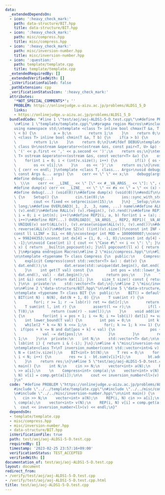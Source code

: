 ```yaml
---
data:
  _extendedDependsOn:
  - icon: ':heavy_check_mark:'
    path: data-structure/BIT.hpp
    title: data-structure/BIT.hpp
  - icon: ':heavy_check_mark:'
    path: misc/compress.hpp
    title: misc/compress.hpp
  - icon: ':heavy_check_mark:'
    path: misc/inversion-number.hpp
    title: misc/inversion-number.hpp
  - icon: ':question:'
    path: template/template.cpp
    title: template/template.cpp
  _extendedRequiredBy: []
  _extendedVerifiedWith: []
  _isVerificationFailed: false
  _pathExtension: cpp
  _verificationStatusIcon: ':heavy_check_mark:'
  attributes:
    '*NOT_SPECIAL_COMMENTS*': ''
    PROBLEM: https://onlinejudge.u-aizu.ac.jp/problems/ALDS1_5_D
    links:
    - https://onlinejudge.u-aizu.ac.jp/problems/ALDS1_5_D
  bundledCode: "#line 1 \"test/aoj/aoj-ALDS1-5-D.test.cpp\"\n#define PROBLEM \"https://onlinejudge.u-aizu.ac.jp/problems/ALDS1_5_D\"\
    \n#line 1 \"template/template.cpp\"\n#pragma region Macros\n#include <bits/stdc++.h>\n\
    using namespace std;\ntemplate <class T> inline bool chmax(T &a, T b) {\n    if(a\
    \ < b) {\n        a = b;\n        return 1;\n    }\n    return 0;\n}\ntemplate\
    \ <class T> inline bool chmin(T &a, T b) {\n    if(a > b) {\n        a = b;\n\
    \        return 1;\n    }\n    return 0;\n}\n#ifdef DEBUG\ntemplate <class T,\
    \ class U>\nostream &operator<<(ostream &os, const pair<T, U> &p) {\n    os <<\
    \ '(' << p.first << ',' << p.second << ')';\n    return os;\n}\ntemplate <class\
    \ T> ostream &operator<<(ostream &os, const vector<T> &v) {\n    os << '{';\n\
    \    for(int i = 0; i < (int)v.size(); i++) {\n        if(i) { os << ','; }\n\
    \        os << v[i];\n    }\n    os << '}';\n    return os;\n}\nvoid debugg()\
    \ { cerr << endl; }\ntemplate <class T, class... Args>\nvoid debugg(const T &x,\
    \ const Args &... args) {\n    cerr << \" \" << x;\n    debugg(args...);\n}\n\
    #define debug(...)                                                           \
    \  \\\n    cerr << __LINE__ << \" [\" << #__VA_ARGS__ << \"]: \", debugg(__VA_ARGS__)\n\
    #define dump(x) cerr << __LINE__ << \" \" << #x << \" = \" << (x) << endl\n#else\n\
    #define debug(...) (void(0))\n#define dump(x) (void(0))\n#endif\n\nstruct Setup\
    \ {\n    Setup() {\n        cin.tie(0);\n        ios::sync_with_stdio(false);\n\
    \        cout << fixed << setprecision(15);\n    }\n} __Setup;\n\nusing ll = long\
    \ long;\n#define OVERLOAD3(_1, _2, _3, name, ...) name\n#define ALL(v) (v).begin(),\
    \ (v).end()\n#define RALL(v) (v).rbegin(), (v).rend()\n#define REP1(i, n) for(int\
    \ i = 0; i < int(n); i++)\n#define REP2(i, a, b) for(int i = (a); i < int(b);\
    \ i++)\n#define REP(...) OVERLOAD3(__VA_ARGS__, REP2, REP1)(__VA_ARGS__)\n#define\
    \ UNIQUE(v) sort(ALL(v)), (v).erase(unique(ALL(v)), (v).end())\n#define REVERSE(v)\
    \ reverse(ALL(v))\n#define SZ(v) ((int)(v).size())\nconst int INF = 1 << 30;\n\
    const ll LLINF = 1LL << 60;\nconstexpr int MOD = 1000000007;\nconstexpr int MOD2\
    \ = 998244353;\nconst int dx[4] = {1, 0, -1, 0};\nconst int dy[4] = {0, 1, 0,\
    \ -1};\n\nvoid Case(int i) { cout << \"Case #\" << i << \": \"; }\nint popcount(int\
    \ x) { return __builtin_popcount(x); }\nll popcount(ll x) { return __builtin_popcountll(x);\
    \ }\n#pragma endregion Macros\n#line 2 \"misc/compress.hpp\"\n\n#line 5 \"misc/compress.hpp\"\
    \n\ntemplate <typename T> class Compress {\n  public:\n    Compress() = default;\n\
    \    explicit Compress(const std::vector<T> &v) : dat(v) {\n        std::sort(dat.begin(),\
    \ dat.end());\n        dat.erase(std::unique(dat.begin(), dat.end()), dat.end());\n\
    \    }\n    int get(T val) const {\n        int pos = std::lower_bound(dat.begin(),\
    \ dat.end(), val) - dat.begin();\n        return pos;\n    }\n    T operator[](const\
    \ int &i) const { return dat[i]; }\n    size_t size() const { return dat.size();\
    \ }\n\n  private:\n    std::vector<T> dat;\n};\n#line 2 \"misc/inversion-number.hpp\"\
    \n\n#line 2 \"data-structure/BIT.hpp\"\n\n#line 5 \"data-structure/BIT.hpp\"\n\
    \ntemplate <typename T> class BIT {\n  public:\n    BIT() = default;\n    explicit\
    \ BIT(int N) : N(N), dat(N + 1, 0) {}\n    T sum(int r) {\n        T ret = 0;\n\
    \        for(; r >= 1; r -= lsb(r)) ret += dat[r];\n        return ret;\n    }\n\
    \    T sum(int l, int r) {\n        assert(l <= r);\n        if(l == r) return\
    \ T(0);\n        return (sum(r) - sum(l));\n    }\n    void add(int pos, T val)\
    \ {\n        for(int i = pos + 1; i <= N; i += lsb(i)) dat[i] += val;\n    }\n\
    \    int lower_bound(T val) {\n        int pos = 0;\n        int k = 1;\n    \
    \    while(2 * k <= N) k <<= 1;\n        for(; k >= 1; k >>= 1) {\n          \
    \  if(pos + k <= N and dat[pos + k] < val) {\n                pos += k;\n    \
    \            val -= dat[pos];\n            }\n        }\n        return pos +\
    \ 1;\n    }\n\n  private:\n    int N;\n    std::vector<T> dat;\n\n    inline int\
    \ lsb(int i) { return i & (-i); }\n};\n#line 4 \"misc/inversion-number.hpp\"\n\
    \ntemplate<class T>\nT inversion_number(const std::vector<int>& v) {\n    int\
    \ N = (int)v.size();\n    BIT<int> bt(N);\n    T res = 0;\n    for(int i = 0;\
    \ i < N; i++) {\n        res += i - bt.sum(v[i]+1);\n        bt.add(v[i], 1);\n\
    \    }\n    return res;\n}\n#line 5 \"test/aoj/aoj-ALDS1-5-D.test.cpp\"\n\nint\
    \ main() {\n    int N;\n    cin >> N;\n    vector<int> a(N);\n    REP(i, N) cin\
    \ >> a[i];\n    \n    Compress<int> comp(a);\n    vector<int> v(N);\n    REP(i,\
    \ N) v[i] = comp.get(a[i]);\n\n    cout << inversion_number<ll>(v) << endl;\n\
    }\n"
  code: "#define PROBLEM \"https://onlinejudge.u-aizu.ac.jp/problems/ALDS1_5_D\"\n\
    #include \"../../template/template.cpp\"\n#include \"../../misc/compress.hpp\"\
    \n#include \"../../misc/inversion-number.hpp\"\n\nint main() {\n    int N;\n \
    \   cin >> N;\n    vector<int> a(N);\n    REP(i, N) cin >> a[i];\n    \n    Compress<int>\
    \ comp(a);\n    vector<int> v(N);\n    REP(i, N) v[i] = comp.get(a[i]);\n\n  \
    \  cout << inversion_number<ll>(v) << endl;\n}"
  dependsOn:
  - template/template.cpp
  - misc/compress.hpp
  - misc/inversion-number.hpp
  - data-structure/BIT.hpp
  isVerificationFile: true
  path: test/aoj/aoj-ALDS1-5-D.test.cpp
  requiredBy: []
  timestamp: '2023-02-25 23:57:16+09:00'
  verificationStatus: TEST_ACCEPTED
  verifiedWith: []
documentation_of: test/aoj/aoj-ALDS1-5-D.test.cpp
layout: document
redirect_from:
- /verify/test/aoj/aoj-ALDS1-5-D.test.cpp
- /verify/test/aoj/aoj-ALDS1-5-D.test.cpp.html
title: test/aoj/aoj-ALDS1-5-D.test.cpp
---
```

